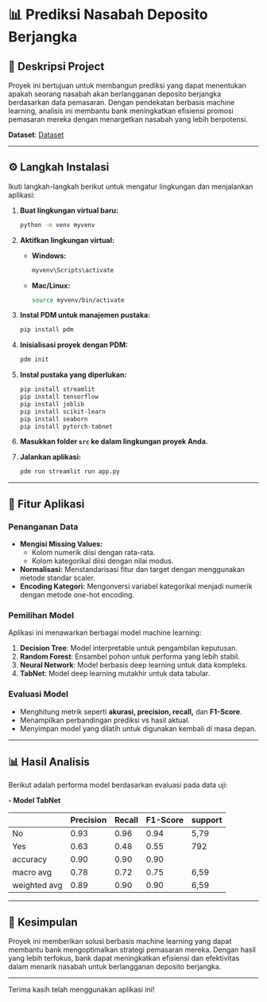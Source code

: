 # 📊 Prediksi Nasabah Deposito Berjangka

## 🔖 Deskripsi Project  
Proyek ini bertujuan untuk membangun prediksi yang dapat menentukan apakah seorang nasabah akan berlangganan deposito berjangka berdasarkan data pemasaran. Dengan pendekatan berbasis machine learning, analisis ini membantu bank meningkatkan efisiensi promosi pemasaran mereka dengan menargetkan nasabah yang lebih berpotensi.  

**Dataset**: [Dataset](https://www.kaggle.com/datasets/rashmiranu/banking-dataset-classification?resource=download&select=new_train.csv)

---

## ⚙️ Langkah Instalasi
Ikuti langkah-langkah berikut untuk mengatur lingkungan dan menjalankan aplikasi:  

1. **Buat lingkungan virtual baru:**  
   ```bash
   python -m venv myvenv
   ```  

2. **Aktifkan lingkungan virtual:**  
   - **Windows:**  
     ```bash
     myvenv\Scripts\activate
     ```  
   - **Mac/Linux:**  
     ```bash
     source myvenv/bin/activate
     ```  

3. **Instal PDM untuk manajemen pustaka:**  
   ```bash
   pip install pdm
   ```  

4. **Inisialisasi proyek dengan PDM:**  
   ```bash
   pdm init
   ```  

5. **Instal pustaka yang diperlukan:**  
   ```bash
   pip install streamlit
   pip install tensorflow
   pip install joblib
   pip install scikit-learn
   pip install seaborn
   pip install pytorch-tabnet
   ```  

6. **Masukkan folder `src` ke dalam lingkungan proyek Anda.**  

7. **Jalankan aplikasi:**  
   ```bash
   pdm run streamlit run app.py
   ```  


---

## 🚀 Fitur Aplikasi

### Penanganan Data
- **Mengisi Missing Values:**
  - Kolom numerik diisi dengan rata-rata.
  - Kolom kategorikal diisi dengan nilai modus.
- **Normalisasi:** Menstandarisasi fitur dan target dengan menggunakan metode standar scaler.
- **Encoding Kategori:** Mengonversi variabel kategorikal menjadi numerik dengan metode one-hot encoding.

### Pemilihan Model
Aplikasi ini menawarkan berbagai model machine learning:
1. **Decision Tree**: Model interpretable untuk pengambilan keputusan.
2. **Random Forest**: Ensambel pohon untuk performa yang lebih stabil.
3. **Neural Network**: Model berbasis deep learning untuk data kompleks.
4. **TabNet**: Model deep learning mutakhir untuk data tabular.

### Evaluasi Model
- Menghitung metrik seperti **akurasi, precision, recall,** dan **F1-Score**.
- Menampilkan perbandingan prediksi vs hasil aktual.
- Menyimpan model yang dilatih untuk digunakan kembali di masa depan.

---

## 📊 Hasil Analisis

Berikut adalah performa model berdasarkan evaluasi pada data uji:

**- Model TabNet**

|                           | Precision|   Recall  | F1-Score | support  |
|---------------------------|----------|-----------|----------|----------|
| No                        | 0.93     | 0.96      | 0.94     | 5,79     |
| Yes                       | 0.63     | 0.48      | 0.55     | 792      |
| accuracy                  | 0.90     | 0.90      | 0.90     |          |
| macro avg                 | 0.78     | 0.72      | 0.75     | 6,59     |
| weighted avg              | 0.89     | 0.90      | 0.90     | 6,59     |


---

## 🎯 Kesimpulan
Proyek ini memberikan solusi berbasis machine learning yang dapat membantu bank mengoptimalkan strategi pemasaran mereka. Dengan hasil yang lebih terfokus, bank dapat meningkatkan efisiensi dan efektivitas dalam menarik nasabah untuk berlangganan deposito berjangka.  

---

Terima kasih telah menggunakan aplikasi ini!


